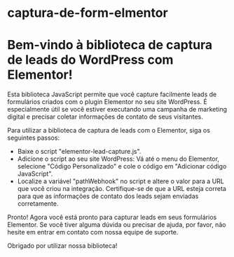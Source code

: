 # captura-de-form-elmentor

<h1>Bem-vindo à biblioteca de captura de leads do WordPress com Elementor!</h1>

<p>
Esta biblioteca JavaScript permite que você capture facilmente leads de formulários criados com o plugin Elementor no seu site WordPress. É especialmente útil se você estiver executando uma campanha de marketing digital e precisar coletar informações de contato de seus visitantes.
</p>

<p>
Para utilizar a biblioteca de captura de leads com o Elementor, siga os seguintes passos:
</p>

<ul>
<li>Baixe o script "elementor-lead-capture.js".</li>

<li>Adicione o script ao seu site WordPress: Vá até o menu do Elementor, selecione "Código Personalizado" e cole o código em "Adicionar código JavaScript".</li>

<li>Localize a variável "pathWebhook" no script e altere o valor para a URL que você criou na integração. Certifique-se de que a URL esteja correta para que as informações de contato dos leads sejam enviadas corretamente.</li>
</ul>

<p>
Pronto! Agora você está pronto para capturar leads em seus formulários Elementor. Se você tiver alguma dúvida ou precisar de ajuda, por favor, não hesite em entrar em contato com nossa equipe de suporte. 
</p>
<p>
Obrigado por utilizar nossa biblioteca!
</p>
